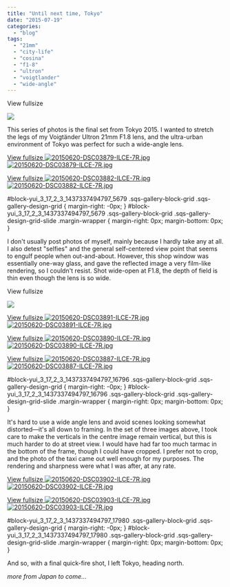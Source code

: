 ```yaml
---
title: "Until next time, Tokyo"
date: "2015-07-19"
categories: 
  - "blog"
tags: 
  - "21mm"
  - "city-life"
  - "cosina"
  - "f1-8"
  - "ultron"
  - "voigtlander"
  - "wide-angle"
---
```


View fullsize

![](/assets/images/3234f-image-asset.jpeg)

This series of photos is the final set from Tokyo 2015. I wanted to stretch the legs of my Voigtänder Ultron 21mm F1.8 lens, and the ultra-urban environment of Tokyo was perfect for such a wide-angle lens. 

[View fullsize ![20150620-DSC03879-ILCE-7R.jpg](/assets/images/9641a-20150620-dsc03879-ilce-7r.jpg)![20150620-DSC03879-ILCE-7R.jpg](/assets/images/9641a-20150620-dsc03879-ilce-7r.jpg)](https://exportforscript.wordpress.com/wp-content/uploads/2015/07/9641a-20150620-dsc03879-ilce-7r.jpg) 

[View fullsize ![20150620-DSC03882-ILCE-7R.jpg](/assets/images/fbdfc-20150620-dsc03882-ilce-7r.jpg)![20150620-DSC03882-ILCE-7R.jpg](/assets/images/fbdfc-20150620-dsc03882-ilce-7r.jpg)](https://exportforscript.wordpress.com/wp-content/uploads/2015/07/fbdfc-20150620-dsc03882-ilce-7r.jpg) 

#block-yui\_3\_17\_2\_3\_1437337494797\_5679 .sqs-gallery-block-grid .sqs-gallery-design-grid { margin-right: -0px; } #block-yui\_3\_17\_2\_3\_1437337494797\_5679 .sqs-gallery-block-grid .sqs-gallery-design-grid-slide .margin-wrapper { margin-right: 0px; margin-bottom: 0px; }

I don't usually post photos of myself, mainly because I hardly take any at all. I also detest "selfies" and the general self-centered view point that seems to engulf people when out-and-about. However, this shop window was essentially one-way glass, and gave the reflected image a very film-like rendering, so I couldn't resist. Shot wide-open at F1.8, the depth of field is thin even though the lens is so wide.

View fullsize

![](/assets/images/5dd60-image-asset.jpeg)

[View fullsize ![20150620-DSC03891-ILCE-7R.jpg](/assets/images/8e9e3-20150620-dsc03891-ilce-7r.jpg)![20150620-DSC03891-ILCE-7R.jpg](/assets/images/8e9e3-20150620-dsc03891-ilce-7r.jpg)](https://exportforscript.wordpress.com/wp-content/uploads/2015/07/8e9e3-20150620-dsc03891-ilce-7r.jpg) 

[View fullsize ![20150620-DSC03890-ILCE-7R.jpg](/assets/images/9117e-20150620-dsc03890-ilce-7r.jpg)![20150620-DSC03890-ILCE-7R.jpg](/assets/images/9117e-20150620-dsc03890-ilce-7r.jpg)](https://exportforscript.wordpress.com/wp-content/uploads/2015/07/9117e-20150620-dsc03890-ilce-7r.jpg) 

[View fullsize ![20150620-DSC03887-ILCE-7R.jpg](/assets/images/49baf-20150620-dsc03887-ilce-7r.jpg)![20150620-DSC03887-ILCE-7R.jpg](/assets/images/49baf-20150620-dsc03887-ilce-7r.jpg)](https://exportforscript.wordpress.com/wp-content/uploads/2015/07/49baf-20150620-dsc03887-ilce-7r.jpg) 

#block-yui\_3\_17\_2\_3\_1437337494797\_16796 .sqs-gallery-block-grid .sqs-gallery-design-grid { margin-right: -0px; } #block-yui\_3\_17\_2\_3\_1437337494797\_16796 .sqs-gallery-block-grid .sqs-gallery-design-grid-slide .margin-wrapper { margin-right: 0px; margin-bottom: 0px; }

It's hard to use a wide angle lens and avoid scenes looking somewhat distorted—it's all down to framing. In the set of three images above, I took care to make the verticals in the centre image remain vertical, but this is much harder to do at street view. I would have had far too much tarmac in the bottom of the frame, though I could have cropped. I prefer not to crop, and the photo of the taxi came out well enough for my purposes. The rendering and sharpness were what I was after, at any rate.

[View fullsize ![20150620-DSC03902-ILCE-7R.jpg](/assets/images/ff11a-20150620-dsc03902-ilce-7r.jpg)![20150620-DSC03902-ILCE-7R.jpg](/assets/images/ff11a-20150620-dsc03902-ilce-7r.jpg)](https://exportforscript.wordpress.com/wp-content/uploads/2015/07/ff11a-20150620-dsc03902-ilce-7r.jpg) 

[View fullsize ![20150620-DSC03903-ILCE-7R.jpg](/assets/images/fdaa6-20150620-dsc03903-ilce-7r.jpg)![20150620-DSC03903-ILCE-7R.jpg](/assets/images/fdaa6-20150620-dsc03903-ilce-7r.jpg)](https://exportforscript.wordpress.com/wp-content/uploads/2015/07/fdaa6-20150620-dsc03903-ilce-7r.jpg) 

#block-yui\_3\_17\_2\_3\_1437337494797\_17980 .sqs-gallery-block-grid .sqs-gallery-design-grid { margin-right: -0px; } #block-yui\_3\_17\_2\_3\_1437337494797\_17980 .sqs-gallery-block-grid .sqs-gallery-design-grid-slide .margin-wrapper { margin-right: 0px; margin-bottom: 0px; }

And so, with a final quick-fire shot, I left Tokyo, heading north.

_more from Japan to come..._
